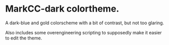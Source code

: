 # MarkCC-dark colortheme.

A dark-blue and gold colorscheme with a bit of contrast, but not too glaring.

Also includes some overengineering scripting to supposedly make it
easier to edit the theme.
